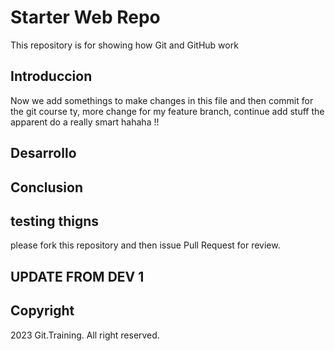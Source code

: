 # Starter Web Repo

This repository is for showing how Git and GitHub work


## Introduccion

Now we add somethings to make changes in this file and then commit for the git course ty, more change for my feature branch, continue add stuff the apparent do a really smart hahaha !!

## Desarrollo

## Conclusion 

## testing thigns

please fork this repository and then issue Pull Request for review. 

## UPDATE FROM DEV 1 

## Copyright 

2023 Git.Training. All right reserved.
